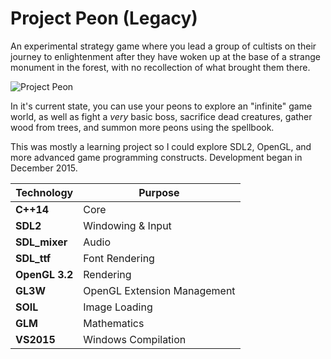 # Project Peon (Legacy)

An experimental strategy game where you lead a group of cultists on their journey to enlightenment after they have woken up at the base of a strange monument in the forest, with no recollection of what brought them there.

![Project Peon](http://dooskington.com/static/images/screenshots/project-peon-screenshot.png)

In it's current state, you can use your peons to explore an "infinite" game world, as well as fight a _very_ basic boss, sacrifice dead creatures, gather wood from trees, and summon more peons using the spellbook.

This was mostly a learning project so I could explore SDL2, OpenGL, and more advanced game programming constructs. Development began in December 2015.

Technology     | Purpose
---------------|----------
**C++14**      | Core
**SDL2**       | Windowing & Input
**SDL_mixer**  | Audio
**SDL_ttf**    | Font Rendering
**OpenGL 3.2** | Rendering
**GL3W**       | OpenGL Extension Management
**SOIL**       | Image Loading
**GLM**        | Mathematics
**VS2015**     | Windows Compilation